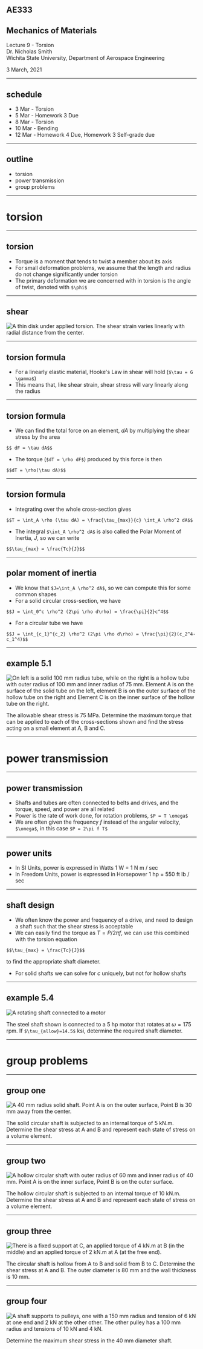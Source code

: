 ## AE333
## Mechanics of Materials
Lecture 9 - Torsion<br/>
Dr. Nicholas Smith<br/>
Wichita State University, Department of Aerospace Engineering

3 March, 2021

----
## schedule

- 3 Mar - Torsion
- 5 Mar - Homework 3 Due
- 8 Mar - Torsion
- 10 Mar - Bending
- 12 Mar - Homework 4 Due, Homework 3 Self-grade due

----
## outline

<!-- vim-markdown-toc GFM -->

* torsion
* power transmission
* group problems

<!-- vim-markdown-toc -->

---
# torsion

----
## torsion

-   Torque is a moment that tends to twist a member about its axis
-   For small deformation problems, we assume that the length and radius do not change significantly under torsion
-   The primary deformation we are concerned with in torsion is the angle of twist, denoted with `$\phi$`

----
## shear

![A thin disk under applied torsion. The shear strain varies linearly with radial distance from the center.](../images/torsion-disk.jpg) <!-- .element width="40%" -->

----
## torsion formula

-   For a linearly elastic material, Hooke's Law in shear will hold (`$\tau = G \gamma$`)
-   This means that, like shear strain, shear stress will vary linearly along the radius

----
## torsion formula

-   We can find the total force on an element, *dA* by multiplying the shear stress by the area

`$$ dF = \tau dA$$`

-   The torque (`$dT = \rho dF$`) produced by this force is then

`$$dT = \rho(\tau dA)$$`


----
## torsion formula

-   Integrating over the whole cross-section gives

`$$T = \int_A \rho (\tau dA) = \frac{\tau_{max}}{c} \int_A \rho^2 dA$$`

-   The integral `$\int_A \rho^2 dA$` is also called the Polar Moment of Inertia, *J*, so we can write

`$$\tau_{max} = \frac{Tc}{J}$$`

----
## polar moment of inertia

-   We know that `$J=\int_A \rho^2 dA$`, so we can compute this for some common shapes
-   For a solid circular cross-section, we have

`$$J = \int_0^c \rho^2 (2\pi \rho d\rho) = \frac{\pi}{2}c^4$$`

-   For a circular tube we have

`$$J = \int_{c_1}^{c_2} \rho^2 (2\pi \rho d\rho) = \frac{\pi}{2}(c_2^4-c_1^4)$$`

----
## example 5.1

<div class="left">

![On left is a solid 100 mm radius tube, while on the right is a hollow tube with outer radius of 100 mm and inner radius of 75 mm. Element A is on the surface of the solid tube on the left, element B is on the outer surface of the hollow tube on the right and Element C is on the inner surface of the hollow tube on the right.](../images/example-5-1.png)

</div>

<div class="right">

The allowable shear stress is 75 MPa. Determine the maximum torque that can be applied to each of the cross-sections shown and find the stress acting on a small element at A, B and C.

</div>

---
# power transmission

----
## power transmission

-   Shafts and tubes are often connected to belts and drives, and the torque, speed, and power are all related
-   Power is the rate of work done, for rotation problems, `$P = T \omega$`
-   We are often given the frequency *f* instead of the angular velocity, `$\omega$`, in this case `$P = 2\pi f T$`

----
## power units

-   In SI Units, power is expressed in Watts 1 W = 1 N m / sec
-   In Freedom Units, power is expressed in Horsepower 1 hp = 550 ft lb / sec

----
## shaft design

-   We often know the power and frequency of a drive, and need to design a shaft such that the shear stress is acceptable
-   We can easily find the torque as $T=P/2\pi f$, we can use this combined with the torsion equation

`$$\tau_{max} = \frac{Tc}{J}$$`

to find the appropriate shaft diameter.
-   For solid shafts we can solve for *c* uniquely, but not for hollow shafts

----
## example 5.4

<div class="left">

![A rotating shaft connected to a motor](../images/example-5-4.jpg)

</div>

<div class="right">

The steel shaft shown is connected to a 5 hp motor that rotates at $\omega=175$ rpm. If `$\tau_{allow}=14.5$` ksi, determine the required shaft diameter.

</div>

---
# group problems

----
## group one

<div class="left">

![A 40 mm radius solid shaft. Point A is on the outer surface, Point B is 30 mm away from the center.](../images/group5-1.jpg)

</div>

<div class="right">

The solid circular shaft is subjected to an internal torque of 5 kN.m. Determine the shear stress at A and B and represent each state of stress on a volume element.  

</div>

----
## group two

<div class="left">

![A hollow circular shaft with outer radius of 60 mm and inner radius of 40 mm. Point A is on the inner surface, Point B is on the outer surface.](../images/group5-2.jpg)

</div>

<div class="right">

The hollow circular shaft is subjected to an internal torque of 10 kN.m. Determine the shear stress at A and B and represent each state of stress on a volume element.  

</div>

----
## group three

<div class="left">

![There is a fixed support at C, an applied torque of 4 kN.m at B (in the middle) and an applied torque of 2 kN.m at A (at the free end).](../images/group5-3.jpg)

</div>

<div class="right">

The circular shaft is hollow from A to B and solid from B to C. Determine the shear stress at A and B. The outer diameter is 80 mm and the wall thickness is 10 mm.

</div>

----
## group four

<div class="left">

![A shaft supports to pulleys, one with a 150 mm radius and tension of 6 kN at one end and 2 kN at the other other. The other pulley has a 100 mm radius and tensions of 10 kN and 4 kN.](../images/group-5-4.png)

</div>

<div class="right">

Determine the maximum shear stress in the 40 mm diameter shaft.

</div>
